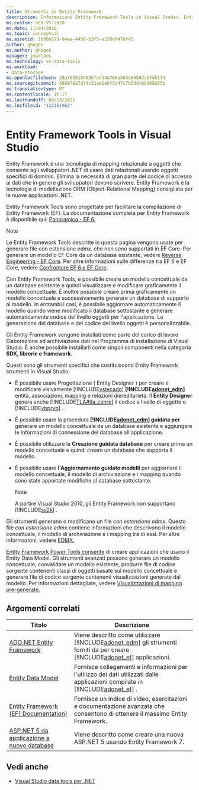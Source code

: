 ```yaml
---
title: Strumenti di Entity Framework
description: Informazioni Entity Framework Tools in Visual Studio. Entity Framework Tools sono progettate per facilitare la compilazione di Entity Framework (EF).
ms.custom: SEO-VS-2020
ms.date: 11/04/2016
ms.topic: conceptual
ms.assetid: 1b06b573-84aa-4458-b3f5-e238df47bf45
author: ghogen
ms.author: ghogen
manager: jmartens
ms.technology: vs-data-tools
ms.workload:
- data-storage
ms.openlocfilehash: 28a703518405bfedd4a786a583e8688dcb7db134
ms.sourcegitcommit: 68897da7d74c31ae1ebf5d47c7b5ddc9b108265b
ms.translationtype: MT
ms.contentlocale: it-IT
ms.lasthandoff: 08/13/2021
ms.locfileid: "122161962"
---
```

# <a name="entity-framework-tools-in-visual-studio"></a>Entity Framework Tools in Visual Studio

Entity Framework è una tecnologia di mapping relazionale a oggetti che consente agli sviluppatori .NET di usare dati relazionali usando oggetti specifici di dominio. Elimina la necessità di gran parte del codice di accesso ai dati che in genere gli sviluppatori devono scrivere. Entity Framework è la tecnologia di modellazione ORM (Object-Relational Mapping) consigliata per le nuove applicazioni .NET.

Entity Framework Tools sono progettate per facilitare la compilazione di Entity Framework (EF). La documentazione completa per Entity Framework è disponibile qui: [Panoramica - EF 6.](/ef/ef6/)

  > [!NOTE]
  > Le Entity Framework Tools descritte in questa pagina vengono usate per generare file con estensione *edmx,* che non sono supportati in EF Core. Per generare un modello EF Core da un database esistente, vedere [Reverse Engineering - EF Core](/ef/core/managing-schemas/scaffolding). Per altre informazioni sulle differenze tra EF 6 e EF Core, vedere [Confrontare EF 6 e EF Core](/ef/efcore-and-ef6/).

Con Entity Framework Tools, è possibile creare *un* modello concettuale da un database esistente e quindi visualizzare e modificare graficamente il modello concettuale. È inoltre possibile creare prima graficamente un modello concettuale e successivamente generare un database di supporto al modello. In entrambi i casi, è possibile aggiornare automaticamente il modello quando viene modificato il database sottostante e generare automaticamente codice del livello oggetti per l'applicazione. La generazione del database e del codice del livello oggetti è personalizzabile.

Gli Entity Framework vengono installati come parte  del carico di lavoro Elaborazione ed archiviazione dati nel Programma di installazione di Visual Studio. È anche possibile installarli come singoli componenti nella categoria **SDK, librerie e framework.**

Questi sono gli strumenti specifici che costituiscono Entity Framework strumenti in Visual Studio:

- È possibile usare Progettazione ( Entity Designer ) per creare e modificare visivamente [!INCLUDE[vstecado](../data-tools/includes/vstecado_md.md)] **[!INCLUDE[adonet_edm](../data-tools/includes/adonet_edm_md.md)]** entità, associazioni, mapping e relazioni diereditarietà. Il **Entity Designer** genera anche [!INCLUDE[TLA#tla_cshrp](../data-tools/includes/tlasharptla_cshrp_md.md)] il codice a livello di oggetto o [!INCLUDE[vbprvb](../code-quality/includes/vbprvb_md.md)] .

- È possibile usare la procedura **[!INCLUDE[adonet_edm](../data-tools/includes/adonet_edm_md.md)] guidata per** generare un modello concettuale da un database esistente e aggiungere le informazioni di connessione del database all'applicazione.

- È possibile utilizzare la **Creazione guidata database** per creare prima un modello concettuale e quindi creare un database che supporta il modello.

- È possibile usare **l'Aggiornamento guidato modelli** per aggiornare il modello concettuale, il modello di archiviazione e i mapping quando sono state apportate modifiche al database sottostante.

  > [!NOTE]
  > A partire Visual Studio 2010, gli Entity Framework non supportano [!INCLUDE[ss2k](../data-tools/includes/ss2k_md.md)] .

Gli strumenti generano o modificano un file *con estensione edmx.* Questo file *con estensione edmx* contiene informazioni che descrivono il modello concettuale, il modello di archiviazione e i mapping tra di essi. Per altre informazioni, vedere [EDMX.](/ef/ef6/)

[Entity Framework Power Tools consente](https://marketplace.visualstudio.com/items?itemName=EntityFrameworkTeam.EntityFrameworkPowerToolsBeta4) di creare applicazioni che usano il Entity Data Model. Gli strumenti avanzati possono generare un modello concettuale, convalidare un modello esistente, produrre file di codice sorgente contenenti classi di oggetti basate sul modello concettuale e generare file di codice sorgente contenenti visualizzazioni generate dal modello. Per informazioni dettagliate, vedere [Visualizzazioni di mapping pre-generate.](/ef/ef6/fundamentals/performance/pre-generated-views)

## <a name="related-topics"></a>Argomenti correlati

| Titolo | Descrizione |
| - | - |
| [ADO.NET Entity Framework](/dotnet/framework/data/adonet/ef/index) | Viene descritto come utilizzare [!INCLUDE[adonet_edm](../data-tools/includes/adonet_edm_md.md)] gli strumenti forniti da per creare [!INCLUDE[adonet_ef](../data-tools/includes/adonet_ef_md.md)] applicazioni. |
| [Entity Data Model](/dotnet/framework/data/adonet/entity-data-model) | Fornisce collegamenti e informazioni per l'utilizzo dei dati utilizzati dalle applicazioni compilate in [!INCLUDE[adonet_ef](../data-tools/includes/adonet_ef_md.md)] . |
| [Entity Framework (EF) Documentation)](/ef/ef6/get-started) | Fornisce un indice di video, esercitazioni e documentazione avanzata che consentono di ottenere il massimo Entity Framework. |
| [ASP.NET 5 da applicazione a nuovo database](https://docs.efproject.net/en/latest/platforms/aspnetcore/new-db.html) | Viene descritto come creare una nuova ASP.NET 5 usando Entity Framework 7. |

## <a name="see-also"></a>Vedi anche

- [Visual Studio data tools per .NET](../data-tools/visual-studio-data-tools-for-dotnet.md)
